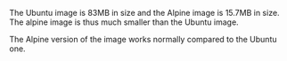 The Ubuntu image is 83MB in size and the Alpine image is 15.7MB in size. The alpine image is thus much smaller than the Ubuntu image.

The Alpine version of the image works normally compared to the Ubuntu one.
